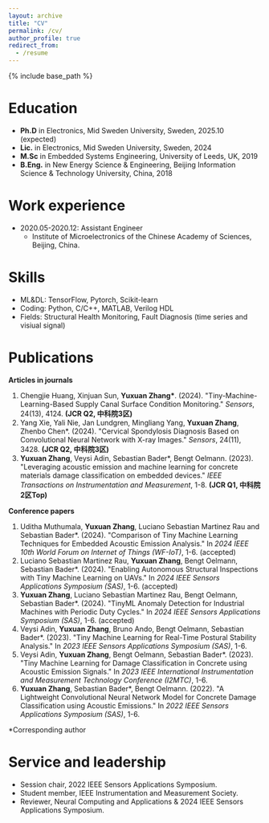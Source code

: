 ```yaml
---
layout: archive
title: "CV"
permalink: /cv/
author_profile: true
redirect_from:
  - /resume
---
```


{% include base_path %}

Education
======
* **Ph.D** in Electronics, Mid Sweden University, Sweden, 2025.10 (expected)
* **Lic.** in Electronics, Mid Sweden University, Sweden, 2024
* **M.Sc** in Embedded Systems Engineering, University of Leeds, UK, 2019
* **B.Eng.** in New Energy Science & Engineering, Beijing Information Science & Technology University, China, 2018

Work experience
======
* 2020.05-2020.12: Assistant Engineer
  * Institute of Microelectronics of the Chinese Academy of Sciences, Beijing, China.

Skills
======
* ML&DL: TensorFlow, Pytorch, Scikit-learn
* Coding: Python, C/C++, MATLAB, Verilog HDL
* Fields: Structural Health Monitoring, Fault Diagnosis (time series and visiual signal)

Publications
======
__Articles in journals__
1. Chengjie Huang, Xinjuan Sun, __Yuxuan Zhang*__. (2024). "Tiny-Machine-Learning-Based Supply Canal Surface Condition Monitoring." _Sensors_, 24(13), 4124. __(JCR Q2, 中科院3区)__
2. Yang Xie, Yali Nie, Jan Lundgren, Mingliang Yang, __Yuxuan Zhang__, Zhenbo Chen*. (2024). "Cervical Spondylosis Diagnosis Based on Convolutional Neural Network with X-ray Images." _Sensors_, 24(11), 3428. __(JCR Q2, 中科院3区)__
3. __Yuxuan Zhang__, Veysi Adin, Sebastian Bader*, Bengt Oelmann. (2023). "Leveraging acoustic emission and machine learning for concrete materials damage classification on embedded devices." _IEEE Transactions on Instrumentation and Measurement_, 1-8. __(JCR Q1, 中科院2区Top)__
   
__Conference papers__
1. Uditha Muthumala, __Yuxuan Zhang__, Luciano Sebastian Martinez Rau and Sebastian Bader*. (2024). "Comparison of Tiny Machine Learning Techniques for Embedded Acoustic Emission Analysis." In _2024 IEEE 10th World Forum on Internet of Things (WF-IoT)_, 1-6. (accepted)
2. Luciano Sebastian Martinez Rau, __Yuxuan Zhang__, Bengt Oelmann, Sebastian Bader*. (2024). "Enabling Autonomous Structural Inspections with Tiny Machine Learning on UAVs." In _2024 IEEE Sensors Applications Symposium (SAS)_, 1-6. (accepted)
3. __Yuxuan Zhang__, Luciano Sebastian Martinez Rau, Bengt Oelmann, Sebastian Bader*. (2024). "TinyML Anomaly Detection for Industrial Machines with Periodic Duty Cycles." In _2024 IEEE Sensors Applications Symposium (SAS)_, 1-6. (accepted)
4. Veysi Adin, __Yuxuan Zhang__, Bruno Ando, Bengt Oelmann, Sebastian Bader*. (2023). "Tiny Machine Learning for Real-Time Postural Stability Analysis." In _2023 IEEE Sensors Applications Symposium (SAS)_, 1-6.
5. Veysi Adin, __Yuxuan Zhang__, Bengt Oelmann, Sebastian Bader*. (2023). "Tiny Machine Learning for Damage Classification in Concrete using Acoustic Emission Signals." In _2023 IEEE International Instrumentation and Measurement Technology Conference (I2MTC)_, 1-6.
6. __Yuxuan Zhang__, Sebastian Bader*, Bengt Oelmann. (2022). "A Lightweight Convolutional Neural Network Model for Concrete Damage Classification using Acoustic Emissions." In _2022 IEEE Sensors Applications Symposium (SAS)_, 1-6.
  
*Corresponding author

Service and leadership
======
* Session chair, 2022 IEEE Sensors Applications Symposium.
* Student member, IEEE Instrumentation and Measurement Society.
* Reviewer, Neural Computing and Applications & 2024 IEEE Sensors Applications Symposium.
